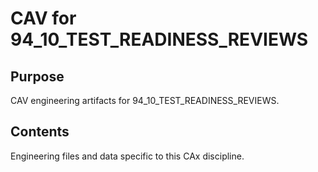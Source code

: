 # CAV for 94_10_TEST_READINESS_REVIEWS

## Purpose
CAV engineering artifacts for 94_10_TEST_READINESS_REVIEWS.

## Contents
Engineering files and data specific to this CAx discipline.

